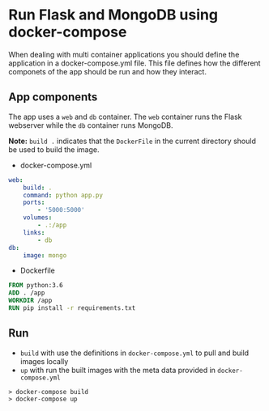 # Run Flask and MongoDB using docker-compose

When dealing with multi container applications you should define the application in a docker-compose.yml file. This file defines how the different componets of the app should be run and how they interact.

## App components

The app uses a `web` and `db` container. The `web` container runs the Flask webserver while the `db` container runs MongoDB.

**Note:** `build .` indicates that the `DockerFile` in the current directory should be used to build the image.

* docker-compose.yml

```yaml
web:
    build: .
    command: python app.py
    ports:
        - '5000:5000'
    volumes:
        - .:/app
    links:
        - db
db:
    image: mongo
```

* Dockerfile

```Dockerfile
FROM python:3.6
ADD . /app
WORKDIR /app
RUN pip install -r requirements.txt
```

## Run

* `build` with use the definitions in `docker-compose.yml` to pull and build images locally
* `up` with run the built images with the meta data provided in `docker-compose.yml`

```commandline
> docker-compose build
> docker-compose up
```
